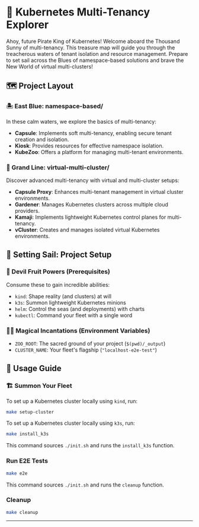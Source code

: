 # 🚀 Kubernetes Multi-Tenancy Explorer

Ahoy, future Pirate King of Kubernetes! Welcome aboard the Thousand Sunny of multi-tenancy. This treasure map will guide you through the treacherous waters of tenant isolation and resource management. Prepare to set sail across the Blues of namespace-based solutions and brave the New World of virtual multi-clusters!

## 🗺️ Project Layout

### 🏝️ East Blue: namespace-based/

In these calm waters, we explore the basics of multi-tenancy:

- **Capsule**: Implements soft multi-tenancy, enabling secure tenant creation and isolation.
- **Kiosk**: Provides resources for effective namespace isolation.
- **KubeZoo**: Offers a platform for managing multi-tenant environments.

### 🌋 Grand Line: virtual-multi-cluster/

Discover advanced multi-tenancy with virtual and multi-cluster setups:

- **Capsule Proxy**: Enhances multi-tenant management in virtual cluster environments.
- **Gardener**: Manages Kubernetes clusters across multiple cloud providers.
- **Kamaji**: Implements lightweight Kubernetes control planes for multi-tenancy.
- **vCluster**: Creates and manages isolated virtual Kubernetes environments.

## 🧭 Setting Sail: Project Setup

### 📜 Devil Fruit Powers (Prerequisites)

Consume these to gain incredible abilities:
- `kind`: Shape reality (and clusters) at will
- `k3s`: Summon lightweight Kubernetes minions
- `helm`: Control the seas (and deployments) with charts
- `kubectl`: Command your fleet with a single word


### 🧙‍♂️ Magical Incantations (Environment Variables)

- `ZOO_ROOT`: The sacred ground of your project (`$(pwd)/_output`)
- `CLUSTER_NAME`: Your fleet's flagship (`"localhost-e2e-test"`)

## 🚀 Usage Guide

### 🏗️ Summon Your Fleet

To set up a Kubernetes cluster locally using `kind`, run:

```bash
make setup-cluster
```

To set up a Kubernetes cluster locally using `k3s`, run:

```bash
make install_k3s
```

This command sources `./init.sh` and runs the `install_k3s` function.

### Run E2E Tests

```bash
make e2e
```

This command sources `./init.sh` and runs the `cleanup` function.

### Cleanup

```bash
make cleanup
```

---